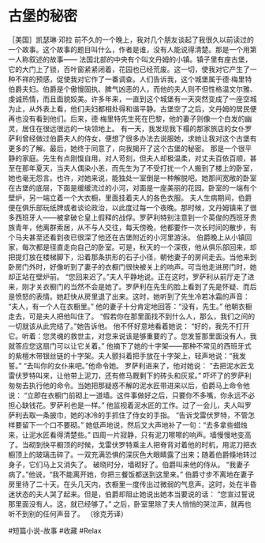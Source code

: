 # 古堡的秘密

［美国］凯瑟琳·邓拉
前不久的一个晚上，我对几个朋友谈起了我很久以前读过的一个故事。这个故事的题目叫什么，作者是谁，没有人能说得清楚。那是一个用第一人称叙述的故事—— 法国北部的中央有个叫文丹姆的小镇。镇子里有座古堡，它的大门上了锁，百叶窗紧紧闭着，花园也已经荒废。这一切，使我对它产生了一种不祥的预感，促使我对它作了一番调查。人们告诉我，这个城堡属于德·梅里特伯爵夫妇。伯爵是个傲慢固执、脾气凶恶的人，而他的夫人则不但性格温文尔雅、虔诚热情，而且面貌姣美。许多年来，一直到这个城堡有一天突然变成了一座空城为止，从外表上看，他们夫妇都相处得和谐平静。古堡空了之后，文丹姆的居民便再也没有看到他们。后来，德·梅里特先生死在巴黎，他的妻子则像一个白发的幽灵，居住在很远很远的一块领地上。 有一天，我发现我下榻的那家旅店的女仆罗萨利曾经做过伯爵夫人的侍女，便想了很多办法去说服她，求她让我对这个古堡有更多的了解。最后，她终于同意了，向我揭开了这个古堡的秘密。 那是一个很平静的家庭。先生有点刚愎自用，对人苛刻，但夫人却极温柔，对丈夫百依百顺，甚至在那年夏天，当夫人偶染小恙，而先生为了不受打扰一个人搬到了楼上的卧室，她也毫无怨言。也许，对她来说，能独处一室倒是一种解脱吧。她那间宽敞的卧室在古堡的底层，下面是缓缓流过的小河，对面是一座美丽的花园。卧室的一端有个壁炉，另一端立着一个大衣橱，里面挂着夫人的各色衣服。 夫人生病期间，伯爵便在俱乐部玩纸牌或者谈论政治，以此度过每一个夜晚。那时候，文丹姆镇来了很多西班牙人——被拿破仑皇上假释的战俘。罗萨利特别注意到一个英俊的西班牙贵族青年，他离群索居，从不与人交往，每天傍晚，他都要作一次长时间的散步，有个马夫甚至还看到夜已很深了他还在古堡附近的小河里游泳。 伯爵晚上从小镇回家，每次都是径直走向自己的卧室。可是，秋天的一个深夜，他从俱乐部回来，却把提灯放在楼梯脚下，沿着那条拱形的石子小径，朝他妻子的房间走去。当他来到卧房门外时，好像听到了妻子的衣橱门很快被关上的响声。可当他走进房门时，她却正站在壁炉前。 “您回来迟了。”夫人平静地说。正在这时，罗萨利从前厅走了进来，刚才关衣橱门的当然不会是她了。罗萨利在先生的脸上看到了先是怀疑、而后是愤怒的表情。她赶快从房里退了出来。这时，她听到了先生冷若冰霜的声音： “夫人，有一个人在衣橱里。” 他的妻子十分肯定地回答：“没有，先生。” 他朝衣橱走去，可是夫人把他叫住了。 “假若你在那里面找不到什么人，那么，我们之间的一切就该从此完结了。”她告诉他。 他不怀好意地看着她说： “好的，我先不打开它。听着：您灵魂的救世主，对您来说该是够重要的了。您发誓那里面没有人，我就答应您这扇门可以让它关着。” 他摘下了她的十字架——那种不常见的西班牙式的紫檀木带银丝链的十字架。夫人颤抖着把手放在十字架上，轻声地说：“我发誓。” “去叫你的女仆来吧。”他命令她。 罗萨利进来了，他对她说： “去把泥水匠戈雷伏罗特叫来，让他带上泥刀，还有修马厩剩下的砖头和灰浆。” 吓坏了的罗萨利匆匆去执行他的命令。当她把那疑惑不解的泥水匠带进来以后，伯爵马上命令他说： “立即在衣橱门前砌上一道墙。这件事做好之后，只要你不多嘴，你永远不必担心缺钱花。罗萨利也是一样。” 他监视着泥水匠的工作。过了一会儿，夫人叫罗萨利去取一条披巾，她的冰冷的手抓住了侍女的手指。 “告诉戈雷伏罗特，不管怎样要留下一个口不要砌。” 她低声地说，然后又大声地补了一句：“去多拿些蜡烛来，让泥水匠看得清楚些。” 四周一片寂静，只有泥刀嚓嚓的响声。墙慢慢地变高了。当砌到快平橱顶的时候，戈雷伏罗特乘主人把脊背对着他的时机，用泥刀把衣橱顶上的玻璃击碎了。一双充满恐惧的深灰色大眼睛露了出来；随着伯爵倏地转过身子，它们马上又消失了。 破晓时分，墙砌好了。伯爵叫来他的侍从。 “我妻子病了。”他说，“我不能离开她，你把三餐饭都送到这里来。” 伯爵寸步不离地在妻子房里待了二十天。在头几天内，衣橱里一度传出过微弱的气息声。这时，处在半昏迷状态的夫人哭了起来。但是，伯爵却阻止她说出她本当要说的话： “您宣过誓说那里面没有人。这，就已经够了。” 之后，卧室里除了夫人悄悄的哭泣声，就再也听不到别的任何声音了。 （徐克芳译）

#短篇小说-故事 #收藏 #Relax